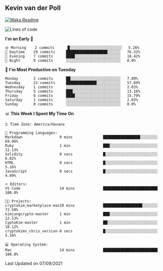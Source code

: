 ## Kevin van der Poll

[![Waka Readme](https://github.com/kaypon/kaypon/actions/workflows/main.yml/badge.svg)](https://github.com/kaypon/kaypon/actions/workflows/main.yml)


<!--START_SECTION:waka-->
![Lines of code](https://img.shields.io/badge/From%20Hello%20World%20I%27ve%20Written-86750%20lines%20of%20code-blue)

**I'm an Early 🐤** 

```text
🌞 Morning    2 commits      █░░░░░░░░░░░░░░░░░░░░░░░░   5.26% 
🌆 Daytime    29 commits     ███████████████████░░░░░░   76.32% 
🌃 Evening    7 commits      ████░░░░░░░░░░░░░░░░░░░░░   18.42% 
🌙 Night      0 commits      ░░░░░░░░░░░░░░░░░░░░░░░░░   0.0%

```
📅 **I'm Most Productive on Tuesday** 

```text
Monday       3 commits      ██░░░░░░░░░░░░░░░░░░░░░░░   7.89% 
Tuesday      22 commits     ██████████████░░░░░░░░░░░   57.89% 
Wednesday    1 commits      ░░░░░░░░░░░░░░░░░░░░░░░░░   2.63% 
Thursday     5 commits      ███░░░░░░░░░░░░░░░░░░░░░░   13.16% 
Friday       6 commits      ████░░░░░░░░░░░░░░░░░░░░░   15.79% 
Saturday     1 commits      ░░░░░░░░░░░░░░░░░░░░░░░░░   2.63% 
Sunday       0 commits      ░░░░░░░░░░░░░░░░░░░░░░░░░   0.0%

```


📊 **This Week I Spent My Time On** 

```text
⌚︎ Time Zone: America/Havana

💬 Programming Languages: 
Markdown                 9 mins              █████████████████░░░░░░░░   69.06% 
Ruby                     1 min               ███░░░░░░░░░░░░░░░░░░░░░░   12.13% 
Solidity                 0 secs              █░░░░░░░░░░░░░░░░░░░░░░░░   6.82% 
HTML                     0 secs              █░░░░░░░░░░░░░░░░░░░░░░░░   5.16% 
JavaScript               0 secs              █░░░░░░░░░░░░░░░░░░░░░░░░   4.09%

🔥 Editors: 
VS Code                  14 mins             █████████████████████████   100.0%

🐱‍💻 Projects: 
cryptokim_marketplace-mas10 mins             ██████████████████░░░░░░░   72.58% 
kimjungcrypto-master     1 min               ███░░░░░░░░░░░░░░░░░░░░░░   12.13% 
CyptoKim-master          1 min               ██░░░░░░░░░░░░░░░░░░░░░░░   10.12% 
cryptokims_chris_version-0 secs              █░░░░░░░░░░░░░░░░░░░░░░░░   5.16%

💻 Operating System: 
Mac                      14 mins             █████████████████████████   100.0%

```


 Last Updated on 07/09/2021
<!--END_SECTION:waka-->
